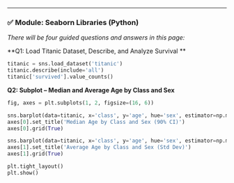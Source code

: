 
---

### ✅ Module: Seaborn Libraries (Python)

_There will be four guided questions and answers in this page:_

**Q1: Load Titanic Dataset, Describe, and Analyze Survival
**
```python
titanic = sns.load_dataset('titanic')
titanic.describe(include='all')
titanic['survived'].value_counts()
```

**Q2: Subplot – Median and Average Age by Class and Sex**

```python
fig, axes = plt.subplots(1, 2, figsize=(16, 6))

sns.barplot(data=titanic, x='class', y='age', hue='sex', estimator=np.median, ci=90, palette='bright', ax=axes[0])
axes[0].set_title('Median Age by Class and Sex (90% CI)')
axes[0].grid(True)

sns.barplot(data=titanic, x='class', y='age', hue='sex', estimator=np.mean, ci='sd', palette='dark', ax=axes[1])
axes[1].set_title('Average Age by Class and Sex (Std Dev)')
axes[1].grid(True)

plt.tight_layout()
plt.show()

````
